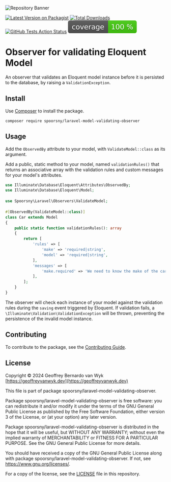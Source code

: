 ![Repository Banner](https://banners.beyondco.de/Observer%20for%20validating%20Eloquent%20Model.png?theme=light&packageManager=composer+require&packageName=spoorsny%2Flaravel-model-validating-observer&pattern=circuitBoard&style=style_1&description=An+observer+that+validates+an+Eloquent+model+instance+before+it+is+persisted+to+the+database.&md=1&showWatermark=1&fontSize=100px&images=https%3A%2F%2Flaravel.com%2Fimg%2Flogomark.min.svg)

[![Latest Version on Packagist](https://img.shields.io/packagist/v/spoorsny/laravel-model-validating-observer.svg?style=flat-square)](https://packagist.org/packages/spoorsny/laravel-model-validating-observer)
[![Total Downloads](https://img.shields.io/packagist/dt/spoorsny/laravel-model-validating-observer.svg?style=flat-square)](https://packagist.org/packages/spoorsny/laravel-model-validating-observer)
[![GitHub Tests Action Status](https://img.shields.io/github/actions/workflow/status/spoorsny/laravel-model-validating-observer/continuous-integration.yml?branch=master&label=tests&style=flat-square)](https://github.com/spoorsny/laravel-model-validating-observer/actions?query=workflow%3Acontinuous-integration+branch%3Amaster)
[![PHPUnit Code Coverage](https://github.com/spoorsny/laravel-model-validating-observer/blob/image-data/coverage.svg)](https://github.com/spoorsny/laravel-model-validating-observer/actions?query=workflow%3Acontinuous-integration+branch%3Amaster)

# Observer for validating Eloquent Model

An observer that validates an Eloquent model instance before it is persisted to
the database, by raising a `ValidationException`.

## Install

Use [Composer](https://getcomposer.org) to install the package.

```shell
composer require spoorsny/laravel-model-validating-observer
```

## Usage

Add the `ObservedBy` attribute to your model, with
`ValidateModel::class` as its argument.

Add a public, static method to your model, named `validationRules()` that
returns an associative array with the validation rules and custom messages for
your model's attributes.

```php
use Illuminate\Database\Eloquent\Attributes\ObservedBy;
use Illuminate\Database\Eloquent\Model;

use Spoorsny\Laravel\Observers\ValidateModel;

#[ObservedBy(ValidateModel::class)]
class Car extends Model
{
    public static function validationRules(): array
    {
        return [
            'rules' => [
                'make' => 'required|string',
                'model' => 'required|string',
            ],
            'messages' => [
                'make.required' => 'We need to know the make of the car.',
            ],
        ];
    }
}
```

The observer will check each instance of your model against the validation
rules during the `saving` event triggered by Eloquent. If validation fails, a
`\Illuminate\Validation\ValidationException` will be thrown, preventing the
persistence of the invalid model instance.

## Contributing

To contribute to the package, see the [Contributing Guide](CONTRIBUTING.md).

## License

Copyright &copy; 2024 Geoffrey Bernardo van Wyk [https://geoffreyvanwyk.dev](https://geoffreyvanwyk.dev)

This file is part of package spoorsny/laravel-model-validating-observer.

Package spoorsny/laravel-model-validating-observer is free software: you can redistribute it
and/or modify it under the terms of the GNU General Public License as
published by the Free Software Foundation, either version 3 of the License, or
(at your option) any later version.

Package spoorsny/laravel-model-validating-observer is distributed in the hope that it will be
useful, but WITHOUT ANY WARRANTY; without even the implied warranty of
MERCHANTABILITY or FITNESS FOR A PARTICULAR PURPOSE. See the GNU General
Public License for more details.

You should have received a copy of the GNU General Public License along with
package spoorsny/laravel-model-validating-observer. If not, see <https://www.gnu.org/licenses/>.

For a copy of the license, see the [LICENSE](LICENSE) file in this repository.
